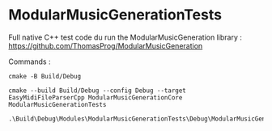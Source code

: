 # ModularMusicGenerationTests
Full native C++ test code du run the ModularMusicGeneration library : https://github.com/ThomasProg/ModularMusicGeneration 

Commands : 
```
cmake -B Build/Debug
```
```
cmake --build Build/Debug --config Debug --target EasyMidiFileParserCpp ModularMusicGenerationCore ModularMusicGenerationTests
```
```
.\Build\Debug\Modules\ModularMusicGenerationTests\Debug\ModularMusicGenerationTests.exe
```